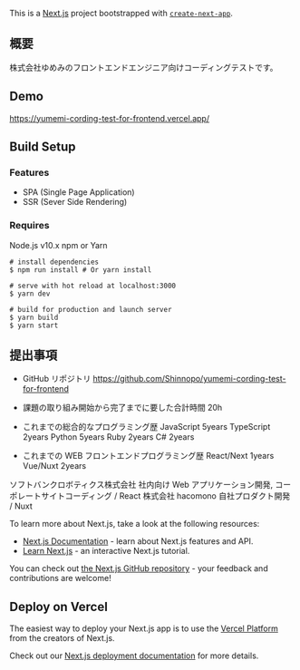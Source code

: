 This is a [Next.js](https://nextjs.org/) project bootstrapped with [`create-next-app`](https://github.com/vercel/next.js/tree/canary/packages/create-next-app).

## 概要

株式会社ゆめみのフロントエンドエンジニア向けコーディングテストです。

## Demo

https://yumemi-cording-test-for-frontend.vercel.app/

## Build Setup

### Features

- SPA (Single Page Application)
- SSR (Sever Side Rendering)

### Requires

Node.js v10.x
npm or Yarn

```
# install dependencies
$ npm run install # Or yarn install

# serve with hot reload at localhost:3000
$ yarn dev

# build for production and launch server
$ yarn build
$ yarn start
```

## 提出事項

- GitHub リポジトリ
  https://github.com/Shinnopo/yumemi-cording-test-for-frontend

- 課題の取り組み開始から完了までに要した合計時間
  20h

- これまでの総合的なプログラミング歴
  JavaScript 5years
  TypeScript 2years
  Python 5years
  Ruby 2years
  C# 2years

- これまでの WEB フロントエンドプログラミング歴
  React/Next 1years
  Vue/Nuxt 2years

ソフトバンクロボティクス株式会社 社内向け Web アプリケーション開発, コーポレートサイトコーディング / React
株式会社 hacomono 自社プロダクト開発 / Nuxt

To learn more about Next.js, take a look at the following resources:

- [Next.js Documentation](https://nextjs.org/docs) - learn about Next.js features and API.
- [Learn Next.js](https://nextjs.org/learn) - an interactive Next.js tutorial.

You can check out [the Next.js GitHub repository](https://github.com/vercel/next.js/) - your feedback and contributions are welcome!

## Deploy on Vercel

The easiest way to deploy your Next.js app is to use the [Vercel Platform](https://vercel.com/new?utm_medium=default-template&filter=next.js&utm_source=create-next-app&utm_campaign=create-next-app-readme) from the creators of Next.js.

Check out our [Next.js deployment documentation](https://nextjs.org/docs/deployment) for more details.
